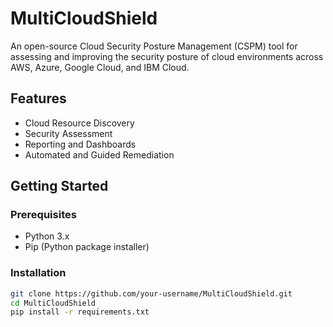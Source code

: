 # MultiCloudShield

An open-source Cloud Security Posture Management (CSPM) tool for assessing and improving the security posture of cloud environments across AWS, Azure, Google Cloud, and IBM Cloud.

## Features

- Cloud Resource Discovery
- Security Assessment
- Reporting and Dashboards
- Automated and Guided Remediation

## Getting Started

### Prerequisites

- Python 3.x
- Pip (Python package installer)

### Installation

```bash
git clone https://github.com/your-username/MultiCloudShield.git
cd MultiCloudShield
pip install -r requirements.txt
